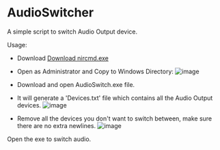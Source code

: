 # AudioSwitcher

A simple script to switch Audio Output device.

Usage:
- Download [Download nircmd.exe](https://www.nirsoft.net/utils/nircmd.html)

- Open as Administrator and Copy to Windows Directory:
![image](https://github.com/user-attachments/assets/02c072bd-3b87-40c9-a382-f21afe2e67ab)

- Download and open AudioSwitch.exe file. 
- It will generate a 'Devices.txt' file which contains all the Audio Output devices.
![image](https://github.com/user-attachments/assets/0800b710-ee99-4ee0-8296-9b4f2de51388)

- Remove all the devices you don't want to switch between, make sure there are no extra newlines. 
![image](https://github.com/user-attachments/assets/50fd71b2-9ec0-4492-8b35-c4cd2abcaf19)

Open the exe to switch audio.

